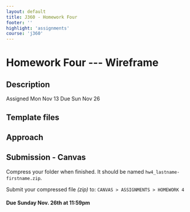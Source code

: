 ```yaml
---
layout: default
title: J360 - Homework Four
footer: ''
highlight: 'assignments'
course: 'j360'
---
```

# Homework Four --- Wireframe
## Description

Assigned Mon Nov 13
Due Sun Nov 26

## Template files

## Approach

## Submission - Canvas
Compress your folder when finished. It should be named `hw4_lastname-firstname.zip`.

Submit your compressed file _(zip)_ to: `CANVAS > ASSIGNMENTS > HOMEWORK 4`

#### **Due Sunday Nov. 26th at 11:59pm**
